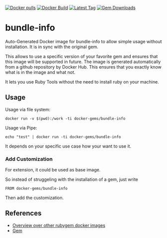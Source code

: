 [![Docker pulls](https://img.shields.io/docker/pulls/rubygem/bundle-info.svg)](https://hub.docker.com/r/rubygem/bundle-info/)
[![Docker Build](https://img.shields.io/docker/automated/rubygem/bundle-info.svg)](https://hub.docker.com/r/rubygem/bundle-info/)
[![Latest Tag](https://img.shields.io/github/tag/docker-rubygem/bundle-info.svg)](https://hub.docker.com/r/rubygem/bundle-info/)
[![Gem Downloads](https://img.shields.io/gem/dt/bundle-info.svg)](https://rubygems.org/gems/bundle-info/)
# bundle-info

Auto-Generated Docker image for bundle-info to allow simple usage without installation.
It is in sync with the original gem.

This allows to use a specific version of your favorite gem and ensures that this image will be supported in future.
The image is generated automatically from a github repository by Docker Hub.
This ensures that you exactly know what is in the image and what not.

It lets you use Ruby Tools without the need to install ruby on your machine.

## Usage

Usage via file system:

`docker run -v $(pwd):/work -ti docker-gems/bundle-info`

Usage via Pipe:

`echo "test" | docker run -ti docker-gems/bundle-info`

It depends on your specific use case how your want to use it.

### Add Customization

For extension, it could be used as base image.

So instead of struggeling with the installation of a gem, just write

`FROM docker-gems/bundle-info`

Then add the customization.

## References

 - [Overview over other rubygem docker images](https://github.com/thinkbot/docker-rubygem)
 - [Gem](https://rubygems.org/gems/bundle-info/)
